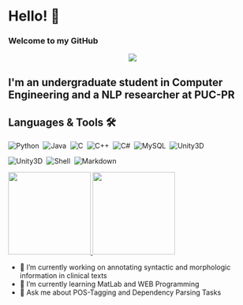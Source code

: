 <h1> Hello! 👋 </h1>
<h3> Welcome to my GitHub </h3>

<p align = "center">
  <img src="https://github.com/LucasFerroHAILab/PrivateFolder/blob/main/Capa%20-%20Linkedin.png"/>
</p>

<h2> I'm an undergraduate student in Computer Engineering and a NLP researcher at PUC-PR

<h2> Languages & Tools 🛠 </h2>

![Python](https://img.shields.io/badge/Python-0a357a?style=for-the-badge&logo=python&logoColor=white)&nbsp;
![Java](https://img.shields.io/badge/Java-0a357a?style=for-the-badge&logo=java&logoColor=white)&nbsp;
![C](https://img.shields.io/badge/C-0a357a?style=for-the-badge&logo=c&logoColor=white)&nbsp;
![C++](https://img.shields.io/badge/C%2B%2B-0a357a?style=for-the-badge&logo=c%2B%2B&logoColor=white)&nbsp;
![C#](https://img.shields.io/badge/C%23-0a357a?style=for-the-badge&logo=c-sharp&logoColor=white)&nbsp;
![MySQL](https://img.shields.io/badge/MySQL-0a357a?style=for-the-badge&logo=mysql&logoColor=white)&nbsp;
![Unity3D](https://img.shields.io/badge/Unity-0a357a?style=for-the-badge&logo=unity&logoColor=white)&nbsp;

![Unity3D](https://img.shields.io/badge/-Java-05122A??style=for-the-badge&logo=Java&logoColor=white)&nbsp;
![Shell](https://img.shields.io/badge/Shell-05122A??style=for-the-badget&logo=gnu-bash&logoColor=white)&nbsp;
![Markdown](https://img.shields.io/badge/-Markdown-05122A??style=for-the-badge&logo=markdown)&nbsp;


<a href = "https://github.com/LucasFerroHAILab/github-readme-stats" target="_blank">
  <img height = "167" src = "https://github-readme-stats.vercel.app/api?username=LucasFerroHAILab&custom_title=My GitHub's Status&count_private=true&show_icons=true&theme=algolia"/>
  <img height = "167" src = "https://github-readme-stats.vercel.app/api/top-langs/?username=MateusFerroAntunesdeOliveira&custom_title=My Most Used Languages&layout=compact&langs_count=4&show_icons=true&hide=JavaScript&theme=algolia"/>
</a>

- 🔭 I’m currently working on annotating syntactic and morphologic information in clinical texts
- 🌱 I’m currently learning MatLab and WEB Programming
- 💬 Ask me about POS-Tagging and Dependency Parsing Tasks
